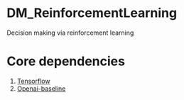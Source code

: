 # DM_ReinforcementLearning
Decision making via reinforcement learning

# Core dependencies
1. [Tensorflow](https://www.tensorflow.org/)
2. [Openai-baseline](https://github.com/openai/baselines)
